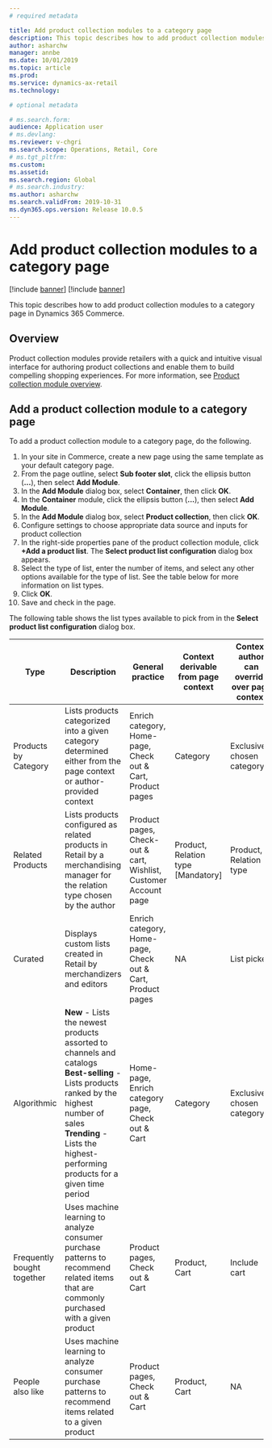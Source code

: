 ```yaml
---
# required metadata

title: Add product collection modules to a category page
description: This topic describes how to add product collection modules to a category page in Dynamics 365 Commerce.
author: asharchw
manager: annbe
ms.date: 10/01/2019
ms.topic: article
ms.prod: 
ms.service: dynamics-ax-retail
ms.technology: 

# optional metadata

# ms.search.form: 
audience: Application user
# ms.devlang: 
ms.reviewer: v-chgri
ms.search.scope: Operations, Retail, Core
# ms.tgt_pltfrm: 
ms.custom: 
ms.assetid: 
ms.search.region: Global
# ms.search.industry: 
ms.author: asharchw
ms.search.validFrom: 2019-10-31
ms.dyn365.ops.version: Release 10.0.5
---
```


# Add product collection modules to a category page  

[!include [banner](../includes/preview-banner.md)]
[!include [banner](../includes/banner.md)]

This topic describes how to add product collection modules to a category page in Dynamics 365 Commerce.

## Overview

Product collection modules provide retailers with a quick and intuitive visual interface for authoring product collections and enable them to build compelling shopping experiences. For more information, see [Product collection module overview](product-collection-module-overview.md).

## Add a product collection module to a category page

To add a product collection module to a category page, do the following.

1. In your site in Commerce, create a new page using the same template as your default category page.
1. From the page outline, select **Sub footer slot**, click the ellipsis button (**...**), then select **Add Module**.
1. In the **Add Module** dialog box, select **Container**, then click **OK**.
1. In the **Container** module, click the ellipsis button (**...**), then select **Add Module**.
1. In the **Add Module** dialog box, select **Product collection**, then click **OK**.
1. Configure settings to choose appropriate data source and inputs for product collection
1. In the right-side properties pane of the product collection module, click **+Add a product list**. The **Select product list configuration** dialog box appears.
1. Select the type of list, enter the number of items, and select any other options available for the type of list. See the table below for more information on list types. 
1. Click **OK**.
1. Save and check in the page.

The following table shows the list types available to pick from in the **Select product list configuration** dialog box.
   
| Type                       | Description                                                                                                                                                                                                                                     | General practice                                                 | Context derivable from page context | Context author can override over page context |
|----------------------------|-------------------------------------------------------------------------------------------------------------------------------------------------------------------------------------------------------------------------------------------------|------------------------------------------------------------------|-------------------------------------|-----------------------------------------------|
| Products by Category       | Lists products categorized into a given category determined either from the page context or author-provided context                   | Enrich category, Home-page, Check out & Cart, Product pages      | Category                            | Exclusively chosen category                   |
| Related Products           | Lists products configured as related products in Retail by a merchandising manager for the relation type chosen by the author                                                                                               | Product pages, Check-out & cart, Wishlist, Customer Account page | Product, Relation type [Mandatory]  | Product, Relation type                        |
| Curated                    | Displays custom lists created in Retail by merchandizers and editors                                                                                                                                                              | Enrich category, Home-page, Check out & Cart, Product pages      | NA                                  | List picker                                   |
| Algorithmic                | **New** - Lists the newest products assorted to channels and catalogs</br>**Best-selling** - Lists products ranked by the highest number of sales</br>**Trending** - Lists the highest-performing products for a given time period | Home-page, Enrich category page, Check out & Cart                | Category                            | Exclusively chosen category                   |
| Frequently bought together | Uses machine learning to analyze consumer purchase patterns to recommend related items that are commonly purchased with a given product                                                                                           | Product pages, Check out & Cart                                  | Product, Cart                       | Include cart                                  |
| People also like           | Uses machine learning to analyze consumer purchase patterns to recommend items related to a given product                                                                                                                         | Product pages, Check out & Cart                                  | Product, Cart                       | NA                                            |


